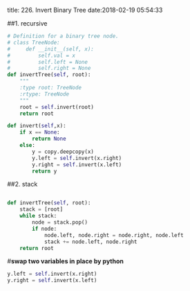 title: 226. Invert Binary Tree
date:2018-02-19 05:54:33

##1. recursive
```python
# Definition for a binary tree node.
# class TreeNode:
#     def __init__(self, x):
#         self.val = x
#         self.left = None
#         self.right = None
def invertTree(self, root):
    """
    :type root: TreeNode
    :rtype: TreeNode
    """
    root = self.invert(root)
    return root

def invert(self,x):
    if x == None:
        return None
    else:
        y = copy.deepcopy(x)
        y.left = self.invert(x.right)
        y.right = self.invert(x.left)
        return y
```

##2. stack
```python

def invertTree(self, root):
    stack = [root]
    while stack:
        node = stack.pop()
        if node:
            node.left, node.right = node.right, node.left
            stack += node.left, node.right
    return root
```

#**swap two variables in place by python**
```python
y.left = self.invert(x.right)
y.right = self.invert(x.left)
```